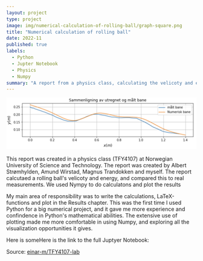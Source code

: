 ```yaml
---
layout: project
type: project
image: img/numerical-calculation-of-rolling-ball/graph-square.png
title: "Numerical calculation of rolling ball"
date: 2022-11
published: true
labels:
  - Python
  - Jupter Notebook
  - Physics
  - Numpy
summary: "A report from a physics class, calculating the velicoty and energy of a rolling ball."
---
```


<img class="img-fluid" src="../img/numerical-calculation-of-rolling-ball/graph-full.png">

This report was created in a physics class (TFY4107) at Norwegian University of Science and Technology. The report was created by Albert Strømhylden, Amund Wirstad, Magnus Trandokken and myself. The report calcutaed a rolling ball's velicoty and energy, and compared this to real measurements. We used Nympy to do calculatons and plot the results

My main area of responsibility was to write the calculations, LaTeX-functions and plot in the Results chapter. This was the first time I used Python for a big numerical project, and it gave me more experience and confindence in Python's mathematical abilities. The extensive use of plotting made me more comfortable in using Numpy, and exploring all the visualization opportunities it gives.

Here is someHere is the link to the full Juptyer Notebook:
 
Source: <a href="https://github.com/einar-m/TFY4107-lab">einar-m/TFY4107-lab</a>
